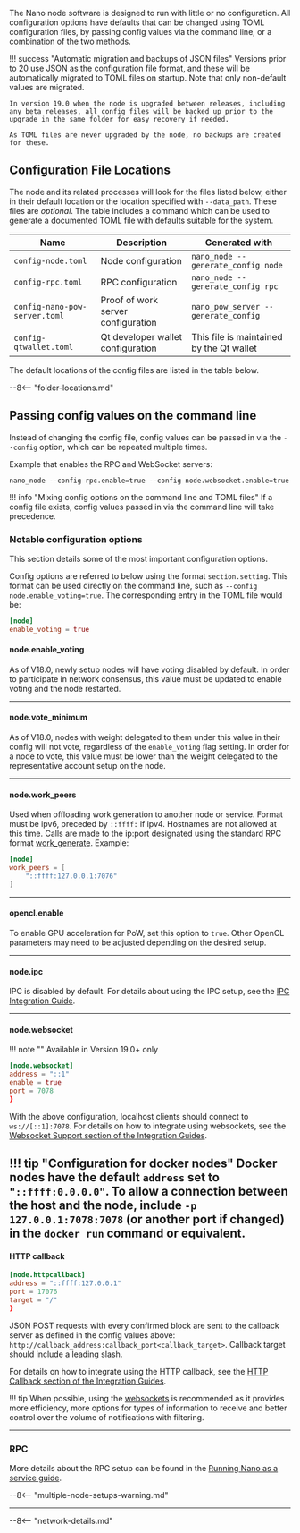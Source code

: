 The Nano node software is designed to run with little or no configuration. All configuration options have defaults that can be changed using TOML configuration files, by passing config values via the command line, or a combination of the two methods.

!!! success "Automatic migration and backups of JSON files"
    Versions prior to 20 use JSON as the configuration file format, and these will be automatically migrated to TOML files on startup. Note that only non-default values are migrated.

    In version 19.0 when the node is upgraded between releases, including any beta releases, all config files will be backed up prior to the upgrade in the same folder for easy recovery if needed.

    As TOML files are never upgraded by the node, no backups are created for these.
## Configuration File Locations

The node and its related processes will look for the files listed below, either in their default location or the location specified with `--data_path`. These files are *optional*. The table includes a command which can be used to generate a documented TOML file with defaults suitable for the system.

| **Name**  | **Description** | **Generated with** |
|---------|--------------|--------------|
| `config-node.toml` | Node configuration | `nano_node --generate_config node` |
| `config-rpc.toml` | RPC configuration | `nano_node --generate_config rpc` |
| `config-nano-pow-server.toml` | Proof of work server configuration | `nano_pow_server --generate_config` |
| `config-qtwallet.toml` | Qt developer wallet configuration | This file is maintained by the Qt wallet |

The default locations of the config files are listed in the table below.

--8<-- "folder-locations.md"

## Passing config values on the command line

Instead of changing the config file, config values can be passed in via the `--config` option, which can be repeated multiple times.

Example that enables the RPC and WebSocket servers:

`nano_node --config rpc.enable=true --config node.websocket.enable=true`


!!! info "Mixing config options on the command line and TOML files"
    If a config file exists, config values passed in via the command line will take precedence.

### Notable configuration options

This section details some of the most important configuration options. 

Config options are referred to below using the format `section.setting`. This format can be used directly on the command line, such as `--config node.enable_voting=true`. The corresponding entry in the TOML file would be:

```toml
[node]
enable_voting = true
```

#### node.enable_voting
As of V18.0, newly setup nodes will have voting disabled by default. In order to participate in network consensus, this value must be updated to enable voting and the node restarted.


---

#### node.vote_minimum
As of V18.0, nodes with weight delegated to them under this value in their config will not vote, regardless of the `enable_voting` flag setting. In order for a node to vote, this value must be lower than the weight delegated to the representative account setup on the node.

---

#### node.work_peers
Used when offloading work generation to another node or service. Format must be ipv6, preceded by `::ffff:` if ipv4. Hostnames are not allowed at this time. Calls are made to the ip:port designated using the standard RPC format [work_generate](/commands/rpc-protocol#work_generate). Example:

```toml
[node]
work_peers = [
    "::ffff:127.0.0.1:7076"
]
```

---

#### opencl.enable

To enable GPU acceleration for PoW, set this option to `true`. Other OpenCL parameters may need to be adjusted depending on the desired setup.

---

#### node.ipc

IPC is disabled by default. For details about using the IPC setup, see the [IPC Integration Guide](/integration-guides/advanced#ipc-integration).

---

#### node.websocket

!!! note ""
    Available in Version 19.0+ only

```toml
[node.websocket]
address = "::1"
enable = true
port = 7078
}
```

With the above configuration, localhost clients should connect to `ws://[::1]:7078`. For details on how to integrate using websockets, see the [Websocket Support section of the Integration Guides](/integration-guides/advanced#websocket-support).

!!! tip "Configuration for docker nodes"
    Docker nodes have the default `address` set to `"::ffff:0.0.0.0"`. To allow a connection between the host and the node, include `-p 127.0.0.1:7078:7078` (or another port if changed) in the `docker run` command or equivalent.
---

#### HTTP callback

```toml
[node.httpcallback]
address = "::ffff:127.0.0.1"
port = 17076
target = "/"
}
```

JSON POST requests with every confirmed block are sent to the callback server as defined in the config values above: `http://callback_address:callback_port<callback_target>`. Callback target should include a leading slash.

For details on how to integrate using the HTTP callback, see the [HTTP Callback section of the Integration Guides](/integration-guides/advanced#http-callback).

!!! tip
	When possible, using the [websockets](#websocket) is recommended as it provides more efficiency, more options for types of information to receive and better control over the volume of notifications with filtering.

---

### RPC

More details about the RPC setup can be found in the [Running Nano as a service guide](/integration-guides/advanced/#running-nano-as-a-service).

--8<-- "multiple-node-setups-warning.md"

---

--8<-- "network-details.md"
